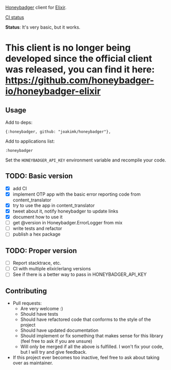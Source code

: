 [Honeybadger](https://honeybadger.io) client for [Elixir](http://elixir-lang.org/).

[CI status](https://circleci.com/gh/joakimk/honeybadger)

**Status**: It's very basic, but it works.

# This client is no longer being developed since the official client was released, you can find it here: <https://github.com/honeybadger-io/honeybadger-elixir>

## Usage

Add to deps:

    {:honeybadger, github: "joakimk/honeybadger"},

Add to applications list:

    :honeybadger

Set the `HONEYBADGER_API_KEY` environment variable and recompile your code.

## TODO: Basic version

- [x] add CI
- [x] implement OTP app with the basic error reporting code from content\_translator
- [x] try to use the app in content\_translator
- [x] tweet about it, notify honeybadger to update links
- [x] document how to use it
- [ ] get @version in Honeybadger.ErrorLogger from mix
- [ ] write tests and refactor
- [ ] publish a hex package

## TODO: Proper version

- [ ] Report stacktrace, etc.
- [ ] CI with multiple elixir/erlang versions
- [ ] See if there is a better way to pass in HONEYBADGER_API_KEY

## Contributing

* Pull requests:
  - Are very welcome :)
  - Should have tests
  - Should have refactored code that conforms to the style of the project
  - Should have updated documentation
  - Should implement or fix something that makes sense for this library (feel free to ask if you are unsure)
  - Will only be merged if all the above is fulfilled. I won't fix your code, but I will try and give feedback.
* If this project ever becomes too inactive, feel free to ask about taking over as maintainer.
